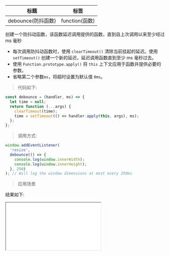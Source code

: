 | 标题               | 标签           |
| ------------------ | -------------- |
| debounce(防抖函数) | function(函数) |

创建一个防抖动函数，该函数延迟调用提供的函数，直到自上次调用以来至少经过 ms 毫秒

- 每次调用防抖动函数时，使用 `clearTimeout()` 清除当前挂起的延迟。使用 `setTimeout()` 创建一个新的延迟，延迟调用函数直到至少 ms 毫秒过去。
- 使用 `Function.prototype.apply()` 将 `this` 上下文应用于函数并提供必要的参数。
- 省略第二个参数`ms`，将超时设置为默认值 `0ms`。

> 代码如下:

```js
const debounce = (handler, ms) => {
  let time = null;
  return function (...args) {
    clearTimeout(time);
    time = setTimeout(() => handler.apply(this, args), ms);
  };
};
```

> 调用方式:

```js
window.addEventListener(
  'resize',
  debounce(() => {
    console.log(window.innerWidth);
    console.log(window.innerHeight);
  }, 250)
); // Will log the window dimensions at most every 250ms
```

> 应用场景

<div class="code-editor" data-url="codes/javascript/html/debounce.html" data-language="html"></div>

结果如下:

<iframe src="codes/javascript/html/debounce.html"></iframe>
